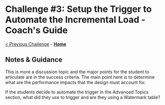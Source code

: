 # Challenge #3: Setup the Trigger to Automate the Incremental Load - Coach's Guide

[< Previous Challenge](Solution-02.md) - **[Home](README.md)** 

## Notes & Guidance
This is more a discussion topic and the major points for the student to articulate are in the success criteria.  The main point here is to determine what are the performance impacts that the design must account for. 

If the students decide to automate the trigger in the Advanced Topics section, what did they use to trigger and are they using a Watermark table?
